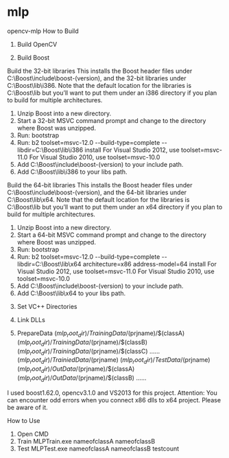 # mlp
opencv-mlp
How to Build
1.	Build OpenCV

2.	Build Boost

Build the 32-bit libraries
This installs the Boost header files under C:\Boost\include\boost-(version), and the 32-bit libraries under C:\Boost\lib\i386. Note that the default location for the libraries is C:\Boost\lib but you’ll want to put them under an i386 directory if you plan to build for multiple architectures.

  1) Unzip Boost into a new directory.
  2) Start a 32-bit MSVC command prompt and change to the directory where Boost was unzipped.
  3) Run: bootstrap
  4) Run: b2 toolset=msvc-12.0 --build-type=complete --libdir=C:\Boost\lib\i386 install
	For Visual Studio 2012, use toolset=msvc-11.0
	For Visual Studio 2010, use toolset=msvc-10.0
  5) Add C:\Boost\include\boost-(version) to your include path.
  6) Add C:\Boost\lib\i386 to your libs path.

Build the 64-bit libraries
  This installs the Boost header files under C:\Boost\include\boost-(version), and the 64-bit libraries under C:\Boost\lib\x64. Note that the default location for the libraries is C:\Boost\lib but you’ll want to put them under an x64 directory if you plan to build for multiple architectures.

  1) Unzip Boost into a new directory.
  2) Start a 64-bit MSVC command prompt and change to the directory where Boost was unzipped.
  3) Run: bootstrap
  4) Run: b2 toolset=msvc-12.0 --build-type=complete --libdir=C:\Boost\lib\x64 architecture=x86 address-model=64 install
	For Visual Studio 2012, use toolset=msvc-11.0
	For Visual Studio 2010, use toolset=msvc-10.0
  5) Add C:\Boost\include\boost-(version) to your include path.
6) Add C:\Boost\lib\x64 to your libs path.

3.	Set VC++ Directories
 

4.	Link DLLs
 

5.	PrepareData
$(mlp_root_dir)/TrainingData/$(prjname)/$(classA)
$(mlp_root_dir)/TrainingData/$(prjname)/$(classB)
$(mlp_root_dir)/TrainingData/$(prjname)/$(classC)
……
$(mlp_root_dir)/TrainiedData/$(prjname)
$(mlp_root_dir)/TestData/$(prjname)
$(mlp_root_dir)/OutData/$(prjname)/$(classA)
$(mlp_root_dir)/OutData/$(prjname)/$(classB)
……

I used boost1.62.0, opencv3.1.0 and VS2013 for this project.
Attention:
You can encounter odd errors when you connect x86 dlls to x64 project. Please be aware of it.

How to Use
1.	Open CMD
2.	Train
MLPTrain.exe nameofclassA nameofclassB
3.	Test
MLPTest.exe nameofclassA nameofclassB testcount
